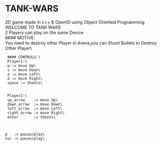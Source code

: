 # TANK-WARS
2D game made in c++ &amp; OpenGl using Object Oriented Programming
 WELCOME TO TANK WARS\
	2 Players can play on the same Device\
	 #### MOTIVE:\
	 You need to destroy other Player in Arena,you can Shoot Bullets to Destroy Other Player\
	 
	 #### CONTROLS:\
	 Player1:\
	 w := move Up\
	 s := move Down\
	 a := move Left\
	 d := move Right\
	 space := Shoots\

	 
	 Player2:\
	 up_arrow    := move Up\
	 down_arrow  := move Down\
	 left_arrow  := move Left\
	 right_arrow := move Right\
	 enter       := Shoots\
	 


	p   := pause/play\
	esc := pause/play\

